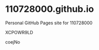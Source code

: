 # 110728000.github.io
Personal GitHub Pages site for 110728000






































































XCPOWR9LD

coejNo
